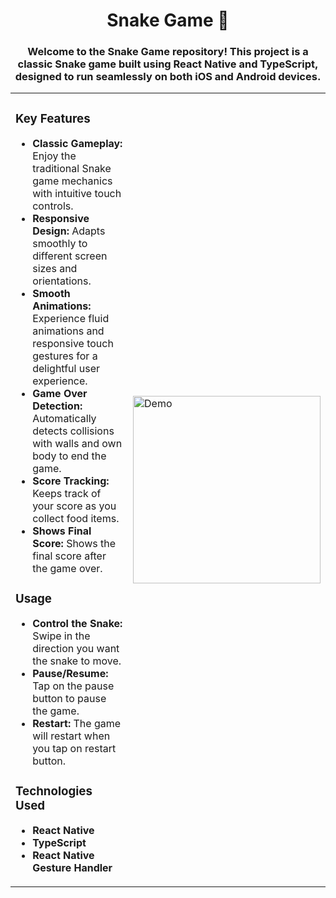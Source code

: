 <div align="center">
  <h1>Snake Game 🐍</h1>
  <h3>Welcome to the Snake Game repository! This project is a classic Snake game built using React Native and TypeScript, designed to run seamlessly on both iOS and Android devices.
</h3>
</div>

  <table>
  <td>
    <h3>Key Features</h3>
    <ul>
      <li><b>Classic Gameplay:</b> Enjoy the traditional Snake game mechanics with intuitive touch controls.</li>
      <li><b>Responsive Design:</b> Adapts smoothly to different screen sizes and orientations.</li>  
      <li><b>Smooth Animations:</b> Experience fluid animations and responsive touch gestures for a delightful user experience.</li>
      <li><b>Game Over Detection:</b> Automatically detects collisions with walls and own body to end the game.</li>
      <li><b>Score Tracking:</b> Keeps track of your score as you collect food items.</li>
      <li><b>Shows Final Score:</b> Shows the final score after the game over.</li>
    </ul>
     <h3>Usage</h3>
    <ul>
      <li><b>Control the Snake:</b> Swipe in the direction you want the snake to move.</li>
      <li><b>Pause/Resume:</b> Tap on the pause button to pause the game.</li>  
      <li><b>Restart:</b> The game will restart when you tap on restart button.</li>
    </ul>
    <h3>Technologies Used</h3>
    <ul>
      <li><b>React Native</b></li>
      <li><b>TypeScript</b></li>  
      <li><b>React Native Gesture Handler</b></li>
    </ul>   
  </td>
    <td>
  <img src="assets/Snake-Game.gif" alt="Demo" width="300"> 
      </td>
  </table>



